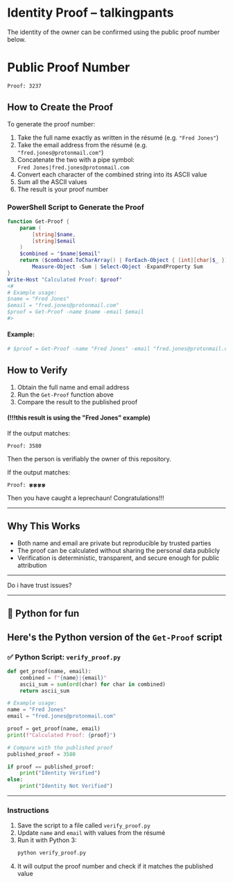# Identity Proof – talkingpants

The identity of the owner can be confirmed using the public proof number below.

# Public Proof Number

```
Proof: 3237
```

## How to Create the Proof

To generate the proof number:

1. Take the full name exactly as written in the résumé (e.g. `"Fred Jones"`)
2. Take the email address from the résumé (e.g. `"fred.jones@protonmail.com"`)
3. Concatenate the two with a pipe symbol:  
   `Fred Jones|fred.jones@protonmail.com`
4. Convert each character of the combined string into its ASCII value
5. Sum all the ASCII values
6. The result is your proof number

### PowerShell Script to Generate the Proof

```powershell
function Get-Proof {
    param (
        [string]$name,
        [string]$email
    )
    $combined = "$name|$email"
    return ($combined.ToCharArray() | ForEach-Object { [int][char]$_ }) |
        Measure-Object -Sum | Select-Object -ExpandProperty Sum
}
Write-Host "Calculated Proof: $proof"
<#
# Example usage:
$name = "Fred Jones"
$email = "fred.jones@protonmail.com"
$proof = Get-Proof -name $name -email $email
#>


```
#### Example:
```powershell
# $proof = Get-Proof -name "Fred Jones" -email "fred.jones@protonmail.com"
```

## How to Verify

1. Obtain the full name and email address
2. Run the `Get-Proof` function above
3. Compare the result to the published proof


#### (!!!this result is using the "Fred Jones" example)
If the output matches:

```
Proof: 3580
```

Then the person is verifiably the owner of this repository.


If the output matches:

```
Proof: 🍀🍀🍀🍀
```

Then you have caught a leprechaun! Congratulations!!! 

---

##  Why This Works

- Both name and email are private but reproducible by trusted parties
- The proof can be calculated without sharing the personal data publicly
- Verification is deterministic, transparent, and secure enough for public attribution

---
Do i have trust issues?


---
## 🐍 Python for fun
Here's the Python version of the `Get-Proof` script
---

### ✅ Python Script: `verify_proof.py`

```python
def get_proof(name, email):
    combined = f"{name}|{email}"
    ascii_sum = sum(ord(char) for char in combined)
    return ascii_sum

# Example usage:
name = "Fred Jones"
email = "fred.jones@protonmail.com"

proof = get_proof(name, email)
print(f"Calculated Proof: {proof}")

# Compare with the published proof
published_proof = 3580

if proof == published_proof:
    print("Identity Verified")
else:
    print("Identity Not Verified")
```

---

### Instructions

1. Save the script to a file called `verify_proof.py`
2. Update `name` and `email` with values from the résumé
3. Run it with Python 3:
   ```bash
   python verify_proof.py
   ```
4. It will output the proof number and check if it matches the published value
